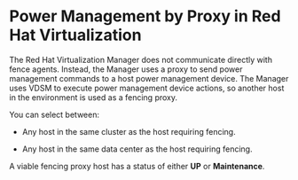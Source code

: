# Power Management by Proxy in Red Hat Virtualization

The Red Hat Virtualization Manager does not communicate directly with fence agents. Instead, the Manager uses a proxy to send power management commands to a host power management device. The Manager uses VDSM to execute power management device actions, so another host in the environment is used as a fencing proxy.

You can select between:

* Any host in the same cluster as the host requiring fencing.

* Any host in the same data center as the host requiring fencing.

A viable fencing proxy host has a status of either **UP** or **Maintenance**.
